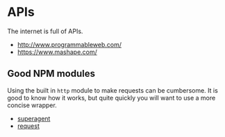 # APIs

The internet is full of APIs.

+ <http://www.programmableweb.com/>
+ <https://www.mashape.com/>

## Good NPM modules

Using the built in `http` module to make requests can be cumbersome.
It is good to know how it works, but quite quickly you will want to use
a more concise wrapper.

+ [superagent](https://www.npmjs.com/package/superagent)
+ [request](https://www.npmjs.com/package/request)


